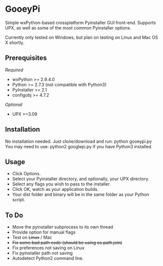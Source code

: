 GooeyPi
=======
Simple wxPython-based crossplatform Pyinstaller GUI front-end. Supports UPX, as well as some of the most common Pyinstaller options.

Currently only tested on Windows, but plan on testing on Linux and Mac OS X shortly.


Prerequisites
------------

*Required*
- wxPython >= 2.9.4.0
- Python >= 2.7.3 (not compatible with Python3)
- PyInstaller >= 2.1 
- configobj >= 4.7.2

*Optional*
- UPX >=3.09


Installation
------------
No installation needed. Just clone/download and run: python gooeypi.py
You may need to use: python2 googlepi.py if you have Python3 installed. 

Usage
-----
- Click Options.
- Select your Pyinstaller directory, and optionally, your UPX directory.
- Select any flags you wish to pass to the installer. 
- Click OK, watch as your application builds. 
- Your dist folder and binary will be in the same folder as your Python script.

To Do
-----
- Move the pyinstaller subprocess to its own thread
- Provide option for manual flags
- Test on ~~Linux~~ / Mac
- ~~Fix some bad path code (should be using os.path.join)~~
- Fix preferences not saving on Linux
- Fix pyinstaller path not saving
- Autodetect Python2 command line. 
